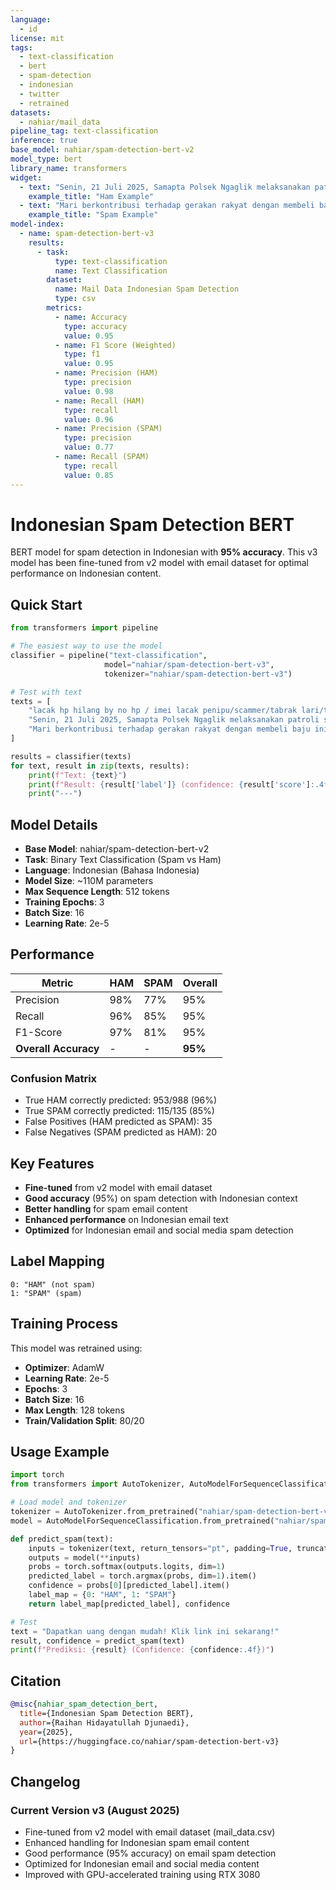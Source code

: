 ```yaml
---
language:
  - id
license: mit
tags:
  - text-classification
  - bert
  - spam-detection
  - indonesian
  - twitter
  - retrained
datasets:
  - nahiar/mail_data
pipeline_tag: text-classification
inference: true
base_model: nahiar/spam-detection-bert-v2
model_type: bert
library_name: transformers
widget:
  - text: "Senin, 21 Juli 2025, Samapta Polsek Ngaglik melaksanakan patroli stasioner balong jalan palagan donoharjo"
    example_title: "Ham Example"
  - text: "Mari berkontribusi terhadap gerakan rakyat dengan membeli baju ini seharga Rp 160.000. Hubungi kami melalui WA 08977472296"
    example_title: "Spam Example"
model-index:
  - name: spam-detection-bert-v3
    results:
      - task:
          type: text-classification
          name: Text Classification
        dataset:
          name: Mail Data Indonesian Spam Detection
          type: csv
        metrics:
          - name: Accuracy
            type: accuracy
            value: 0.95
          - name: F1 Score (Weighted)
            type: f1
            value: 0.95
          - name: Precision (HAM)
            type: precision
            value: 0.98
          - name: Recall (HAM)
            type: recall
            value: 0.96
          - name: Precision (SPAM)
            type: precision
            value: 0.77
          - name: Recall (SPAM)
            type: recall
            value: 0.85
---
```


# Indonesian Spam Detection BERT

BERT model for spam detection in Indonesian with **95% accuracy**. This v3 model has been fine-tuned from v2 model with email dataset for optimal performance on Indonesian content.

## Quick Start

```python
from transformers import pipeline

# The easiest way to use the model
classifier = pipeline("text-classification",
                     model="nahiar/spam-detection-bert-v3",
                     tokenizer="nahiar/spam-detection-bert-v3")

# Test with text
texts = [
    "lacak hp hilang by no hp / imei lacak penipu/scammer/tabrak lari/terror/revengeporn sadap / hack / pulihkan akun",
    "Senin, 21 Juli 2025, Samapta Polsek Ngaglik melaksanakan patroli stasioner balong jalan palagan donoharjo",
    "Mari berkontribusi terhadap gerakan rakyat dengan membeli baju ini seharga Rp 160.000. Hubungi kami melalui WA 08977472296"
]

results = classifier(texts)
for text, result in zip(texts, results):
    print(f"Text: {text}")
    print(f"Result: {result['label']} (confidence: {result['score']:.4f})")
    print("---")
```

## Model Details

- **Base Model**: nahiar/spam-detection-bert-v2
- **Task**: Binary Text Classification (Spam vs Ham)
- **Language**: Indonesian (Bahasa Indonesia)
- **Model Size**: ~110M parameters
- **Max Sequence Length**: 512 tokens
- **Training Epochs**: 3
- **Batch Size**: 16
- **Learning Rate**: 2e-5

## Performance

| Metric               | HAM | SPAM | Overall |
| -------------------- | --- | ---- | ------- |
| Precision            | 98% | 77%  | 95%     |
| Recall               | 96% | 85%  | 95%     |
| F1-Score             | 97% | 81%  | 95%     |
| **Overall Accuracy** | -   | -    | **95%** |

### Confusion Matrix

- True HAM correctly predicted: 953/988 (96%)
- True SPAM correctly predicted: 115/135 (85%)
- False Positives (HAM predicted as SPAM): 35
- False Negatives (SPAM predicted as HAM): 20

## Key Features

- **Fine-tuned** from v2 model with email dataset
- **Good accuracy** (95%) on spam detection with Indonesian context
- **Better handling** for spam email content
- **Enhanced performance** on Indonesian email text
- **Optimized** for Indonesian email and social media spam detection

## Label Mapping

```
0: "HAM" (not spam)
1: "SPAM" (spam)
```

## Training Process

This model was retrained using:

- **Optimizer**: AdamW
- **Learning Rate**: 2e-5
- **Epochs**: 3
- **Batch Size**: 16
- **Max Length**: 128 tokens
- **Train/Validation Split**: 80/20

## Usage Example

```python
import torch
from transformers import AutoTokenizer, AutoModelForSequenceClassification

# Load model and tokenizer
tokenizer = AutoTokenizer.from_pretrained("nahiar/spam-detection-bert-v3")
model = AutoModelForSequenceClassification.from_pretrained("nahiar/spam-detection-bert-v3")

def predict_spam(text):
    inputs = tokenizer(text, return_tensors="pt", padding=True, truncation=True)
    outputs = model(**inputs)
    probs = torch.softmax(outputs.logits, dim=1)
    predicted_label = torch.argmax(probs, dim=1).item()
    confidence = probs[0][predicted_label].item()
    label_map = {0: "HAM", 1: "SPAM"}
    return label_map[predicted_label], confidence

# Test
text = "Dapatkan uang dengan mudah! Klik link ini sekarang!"
result, confidence = predict_spam(text)
print(f"Prediksi: {result} (Confidence: {confidence:.4f})")
```

## Citation

```bibtex
@misc{nahiar_spam_detection_bert,
  title={Indonesian Spam Detection BERT},
  author={Raihan Hidayatullah Djunaedi},
  year={2025},
  url={https://huggingface.co/nahiar/spam-detection-bert-v3}
}
```

## Changelog

### Current Version v3 (August 2025)

- Fine-tuned from v2 model with email dataset (mail_data.csv)
- Enhanced handling for Indonesian spam email content
- Good performance (95% accuracy) on email spam detection
- Optimized for Indonesian email and social media content
- Improved with GPU-accelerated training using RTX 3080
